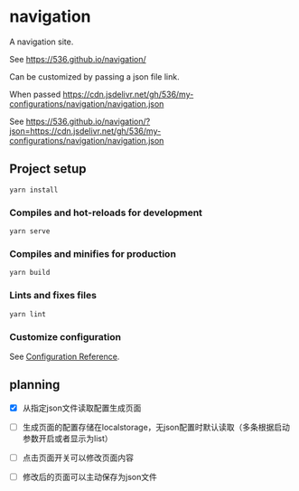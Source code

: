 # navigation

A navigation site.

See <https://536.github.io/navigation/>

Can be customized by passing a json file link.

When passed <https://cdn.jsdelivr.net/gh/536/my-configurations/navigation/navigation.json>

See <https://536.github.io/navigation/?json=https://cdn.jsdelivr.net/gh/536/my-configurations/navigation/navigation.json>

## Project setup
```
yarn install
```

### Compiles and hot-reloads for development
```
yarn serve
```

### Compiles and minifies for production
```
yarn build
```

### Lints and fixes files
```
yarn lint
```

### Customize configuration
See [Configuration Reference](https://cli.vuejs.org/config/).

## planning

- [x] 从指定json文件读取配置生成页面

- [ ] 生成页面的配置存储在localstorage，无json配置时默认读取（多条根据启动参数开启或者显示为list）

- [ ] 点击页面开关可以修改页面内容

- [ ] 修改后的页面可以主动保存为json文件
